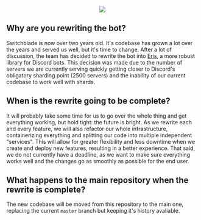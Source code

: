 <div align="center">
  <img src="https://i.imgur.com/2FeLIp3.png"><br>
</div>

## Why are you rewriting the bot?
Switchblade is now over two years old. It's codebase has grown a lot over the years and served us well, but it's time to change. After a lot of discussion, the team has decided to rewrite the bot into [Eris](https://github.com/abalabahaha/eris), a more robust library for Discord bots. This decision was made due to the number of servers we are currently serving quickly getting closer to Discord's obligatory sharding point (2500 servers) and the inability of our current codebase to work well with shards.

## When is the rewrite going to be complete?
It will probably take some time for us to go over the whole thing and get everything working, but hold tight: the future is bright. As we rewrite each and every feature, we will also refactor our whole infrastructure, containerizing everything and splitting our code into multiple independent "services". This will allow for greater flexibility and less downtime when we create and deploy new features, resulting in a better experience. That said, we do not currently have a deadline, as we want to make sure everything works well and the changes go as smoothly as possible for the end user.

## What happens to the main repository when the rewrite is complete?
The new codebase will be moved from this repository to the main one, replacing the current `master` branch but keeping it's history avaliable.